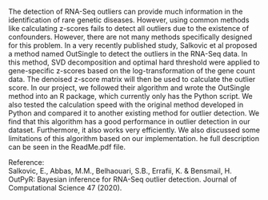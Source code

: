 The detection of RNA-Seq outliers can provide much information in the identification of rare genetic diseases. However, using common methods like calculating z-scores fails to detect all outliers due to the existence of confounders. However, there are not many methods specifically designed for this problem. In a very recently published study, Salkovic et al proposed a method named OutSingle to detect the outliers in the RNA-Seq data. In this method, SVD decomposition and optimal hard threshold were applied to gene-specific z-scores based on the log-transformation of the gene count data. The denoised z-score matrix will then be used to calculate the outlier score. In our project, we followed their algorithm and wrote the OutSingle method into an R package, which currently only has the Python script. We also tested the calculation speed with the original method developed in Python and compared it to another existing method for outlier detection. We find that this algorithm has a good performance in outlier detection in our dataset. Furthermore, it also works very efficiently. We also discussed some limitations of this algorithm based on our implementation. he full description can be seen in the ReadMe.pdf file. 

Reference:     
Salkovic, E., Abbas, M.M., Belhaouari, S.B., Errafii, K. & Bensmail, H. OutPyR: Bayesian inference for RNA-Seq outlier detection. Journal of Computational Science 47 (2020).

